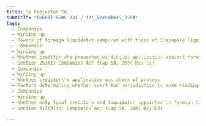 ```yaml
---
title: Re Projector SA 
subtitle: "[2008] SGHC 234 / 12\_December\_2008"
tags:
  - Companies
  - Winding up
  - Powers of foreign liquidator compared with those of Singapore liquidator
  - Companies
  - Winding up
  - Whether creditor who presented winding-up application against foreign company in Singapore had to be Singapore creditor
  - Section 253(1) Companies Act (Cap 50, 2006 Rev Ed)
  - Companies
  - Winding up
  - Whether creditor\'s application was abuse of process
  - Factors determining whether court had jurisdiction to make winding-up order in respect of foreign company
  - Companies
  - Winding up
  - Whether only local creditors and liquidator appointed in foreign liquidation proceedings entitled to apply for foreign company to be wound up in Singapore
  - Section 377(3)(c) Companies Act (Cap 50, 2006 Rev Ed)

---
```


